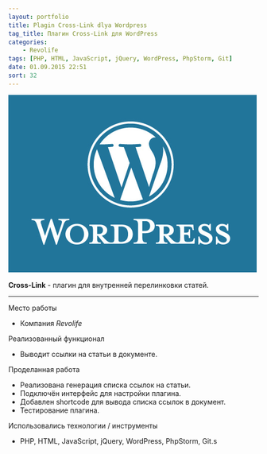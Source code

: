 ```yaml
---
layout: portfolio
title: Plagin Cross-Link dlya Wordpress
tag_title: Плагин Cross-Link для WordPress
categories:
    - Revolife
tags: [PHP, HTML, JavaScript, jQuery, WordPress, PhpStorm, Git]
date: 01.09.2015 22:51
sort: 32
---
```


![Плагин Cross-Link для WordPress](../../assets/img/work/wordpress-plugin.jpg)

**Cross-Link** - плагин для внутренней перелинковки статей.

---

Место работы

* Компания _Revolife_

Реализованный функционал

* Выводит ссылки на статьи в документе.

Проделанная работа

* Реализована генерация списка ссылок на статьи.
* Подключён интерфейс для настройки плагина.
* Добавлен shortcode для вывода списка ссылок в документ.
* Тестирование плагина.

Использовались технологии / инструменты

* PHP, HTML, JavaScript, jQuery, WordPress, PhpStorm, Git.s
